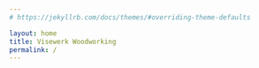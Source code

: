 ```yaml
---
# https://jekyllrb.com/docs/themes/#overriding-theme-defaults

layout: home
title: Visewerk Woodworking
permalink: /
---
```

